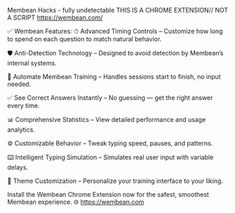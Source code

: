 Membean Hacks - fully undetectable THIS IS A CHROME EXTENSION// NOT A SCRIPT https://wembean.com/

✅ Wembean Features: ⏱ Advanced Timing Controls – Customize how long to spend on each question to match natural behavior.

🛡 Anti-Detection Technology – Designed to avoid detection by Membean’s internal systems.

🤖 Automate Membean Training – Handles sessions start to finish, no input needed.

✅ See Correct Answers Instantly – No guessing — get the right answer every time.

📊 Comprehensive Statistics – View detailed performance and usage analytics.

⚙️ Customizable Behavior – Tweak typing speed, pauses, and patterns.

⌨️ Intelligent Typing Simulation – Simulates real user input with variable delays.

🎨 Theme Customization – Personalize your training interface to your liking.

Install the Wembean Chrome Extension now for the safest, smoothest Membean experience. 🌐 https://wembean.com
